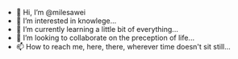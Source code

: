 - 👋 Hi, I’m @milesawei
- 👀 I’m interested in knowlege...
- 🌱 I’m currently learning a little bit of everything...
- 💞️ I’m looking to collaborate on the preception of life...
- 📫 How to reach me, here, there, wherever time doesn't sit still...

<!---
milesawei/milesawei is a ✨ special ✨ repository because its `README.md` (this file) appears on your GitHub profile.
You can click the Preview link to take a look at your changes.
--->
